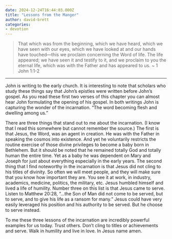 ```yaml
---
date: 2024-12-24T16:44:03.000Z
title: "Lessons from the Manger"
author: david-brett
categories:
- devotion
---
```

> That which was from the beginning, which we have heard, which we have seen with our eyes, which we have looked at and our hands have touched—this we proclaim concerning the Word of life. The life appeared; we have seen it and testify to it, and we proclaim to you the eternal life, which was with the Father and has appeared to us. ~ 1 John 1:1-2
* * * 

John is writing to the early church. It is interesting to note that scholars who study these things say that John’s epistles were written before John’s gospel. As you read these first two verses of this chapter you can almost hear John formulating the opening of his gospel. In both writings John is capturing the wonder of the incarnation. “The word becoming flesh and dwelling among us.”

There are three things that stand out to me about the incarnation. (I know that I read this somewhere but cannot remember the source.) The first is that Jesus, the Word, was an agent in creation. He was with the Father in speaking the cosmos into existence. And yet he voluntarily restricts the routine exercise of those divine privileges to become a baby born in Bethlehem. But it should be noted that he remained totally God and totally human the entire time. Yet as a baby he was dependent on Mary and Joseph for just about everything especially in the early years. The second thing that I find noteworthy in the incarnation is that Jesus did not cling to his titles of divinity. So often we will meet people, and they will make sure that you know how important they are. You see it at work, in industry, academics, medicine, politics, the military, etc. Jesus humbled himself and lived a life of humility. Number three on this list is that Jesus came to serve. Listen to Matthew 20:28, “…the Son of Man did not come to be served, but to serve, and to give his life as a ransom for many.” Jesus could have very easily leveraged his position and his authority to be served. But he choose to serve instead.

To me these three lessons of the incarnation are incredibly powerful examples for us today. Trust others. Don’t cling to titles or achievements and serve. Walk in humility and live in love. In Jesus name amen.